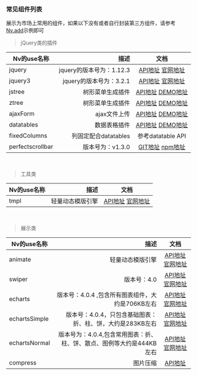 ### 常见组件列表

展示为市场上常用的组件，如果以下没有或者自行封装第三方组件，请参考[Nv.add](//github.com/guguaihaha/nv-engine/issues/5)示例即可

> jQuery类的插件

| Nv的use名称     | 描述   |  文档  |
| --------       | -----: | :----:  |
| jquery         | jquery的版本号为：1.12.3  |   [API地址](http://jquery.cuishifeng.cn/) [官网地址](https://www.jquery123.com/)  |
| jquery3        | jquery的版本号为：3.2.1  |   [API地址](http://jquery.cuishifeng.cn/) [官网地址](https://www.jquery123.com/)  |
| jstree         | 树形菜单生成插件  |   [API地址](https://www.jstree.com/api/) [DEMO地址](https://www.jstree.com/demo/)  |
| ztree          | 树形菜单生成插件  |   [API地址](http://www.treejs.cn/v3/demo.php#_101) [DEMO地址](http://www.treejs.cn/v3/api.php)  |
| ajaxForm       | ajax文件上传  |   [API地址](http://jquery.malsup.com/form/#api) [DEMO地址](http://jquery.malsup.com/form/#ajaxForm)  |
| datatables     | 数据表格插件  |   [API地址](http://www.datatables.club/reference/) [DEMO地址](http://www.datatables.club/example/)  |
| fixedColumns   | 列固定配合datatables  |   参考datatable API  |
| perfectscrollbar        | 版本号为：v1.3.0  |   [GIT地址](//github.com/utatti/perfect-scrollbar) [npm地址](https://www.npmjs.com/package/perfect-scrollbar#jquery)  |

<br/>

> 工具类


| Nv的use名称     | 描述   |  文档  |
| --------       | -----: | :----:  |
| tmpl           | 轻量动态模版引擎   |   [API地址](//github.com/blueimp/JavaScript-Templates) [官网地址](https://blueimp.github.io/JavaScript-Templates/)  |

<br/>

> 展示类


| Nv的use名称     | 描述   |  文档  |
| --------       | -----: | :----:  |
| animate        | 轻量动态模版引擎   |   [API地址](//github.com/daneden/animate.css) [官网地址](//daneden.github.io/animate.css/)  |
| swiper        | 版本号：4.0   |   [API地址](https://www.swiper.com.cn/api/index.html) [官网地址](https://www.swiper.com.cn/demo/index.html)  |
| echarts        | 版本号：4.0.4 ,包含所有图表组件，大约是706KB左右    |   [API地址](http://echarts.baidu.com/api.html#echarts) [官网地址](http://echarts.baidu.com/)  |
| echartsSimple        | 版本号：4.0.4，只包含基础图表：折、柱、饼，大约是283KB左右   |   [API地址](http://echarts.baidu.com/api.html#echarts) [官网地址](http://echarts.baidu.com/)  |
| echartsNormal        | 版本号为：4.0.4,包含常用图表：折、柱、饼、散点、图例等大约是444KB左右  |   [API地址](http://echarts.baidu.com/api.html#echarts) [官网地址](http://echarts.baidu.com/)  |
| compress        | 图片压缩  |   [API地址](//github.com/guguaihaha/compress) |


